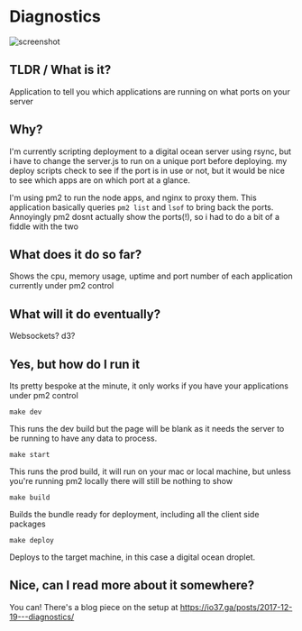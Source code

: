 # Diagnostics

![screenshot](https://s3.eu-west-2.amazonaws.com/io1937/screenshots/diagnostics.jpeg)


## TLDR / What is it?

Application to tell you which applications are running on what ports on your server

## Why?

I'm currently scripting deployment to a digital ocean server using rsync, but i have to change the server.js to run on a unique port before deploying. my deploy scripts check to see if the port is in use or not, but it would be nice to see which apps are on which port at a glance.

I'm using pm2 to run the node apps, and nginx to proxy them. This application basically queries `pm2 list` and `lsof` to bring back the ports. Annoyingly pm2 dosnt actually show the ports(!), so i had to do a bit of a fiddle with the two

## What does it do so far?

Shows the cpu, memory usage, uptime and port number of each application currently under pm2 control

## What will it do eventually?

Websockets? d3?

## Yes, but how do I run it

Its pretty bespoke at the minute, it only works if you have your applications under pm2 control

```
make dev
```

This runs the dev build but the page will be blank as it needs the server to be running to have any data to process.

```
make start
```

This runs the prod build, it will run on your mac or local machine, but unless you're running pm2 locally there will still be nothing to show

```
make build
```

Builds the bundle ready for deployment, including all the client side packages

```
make deploy
```

Deploys to the target machine, in this case a digital ocean droplet.

## Nice, can I read more about it somewhere?

You can! There's a blog piece on the setup at https://io37.ga/posts/2017-12-19---diagnostics/
